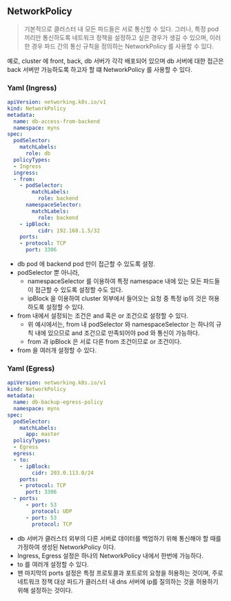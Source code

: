 ## NetworkPolicy

> 기본적으로 클러스터 내 모든 파드들은 서로 통신할 수 있다. 그러나, 특정 pod 끼리만 통신하도록 네트워크 정책을 설정하고 싶은 경우가 생길 수 있으며, 이러한 경우 파드 간의 통신 규칙을 정의하는 NetworkPolicy 를 사용할 수 있다.

예로, cluster 에 front, back, db 서버가 각각 배포되어 있으며 db 서버에 대한 접근은 back 서버만 가능하도록 하고자 할 떄 NetworkPolicy 를 사용할 수 있다.

### Yaml (Ingress)

```yaml
apiVersion: networking.k8s.io/v1
kind: NetworkPolicy
metadata:
  name: db-access-from-backend
  namespace: myns
spec:
  podSelector:
    matchLabels:
      role: db
  policyTypes:
  - Ingress
  ingress:
  - from:
    - podSelector:
        matchLabels:
          role: backend
      namespaceSelector:
        matchLabels:
          role: backend
    - ipBlock:
          cidr: 192.168.1.5/32
    ports:
    - protocol: TCP
      port: 3306

```
- db pod 에 backend pod 만이 접근할 수 있도록 설정.
- podSelector 뿐 아니라,
  - namespaceSelector 를 이용하여 특정 namespace 내에 있는 모든 파드들이 접근할 수 있도록 설정할 수도 있다. 
  - ipBlock 을 이용하여 cluster 외부에서 들어오는 요청 중 특정 ip의 것은 허용하도록 설정할 수 있다.
- from 내에서 설정되는 조건은 and 혹은 or 조건으로 설정할 수 있다.
  - 위 예시에서는, from 내 podSelector 와 namespaceSelector 는 하나의 규칙 내에 있으므로 and 조건으로 만족되어야 pod 와 통신이 가능하다.
  - from 과 ipBlock 은 서로 다른 from 조건이므로 or 조건이다.
- from 을 여러개 설정할 수 있다.

### Yaml (Egress)

```yaml
apiVersion: networking.k8s.io/v1
kind: NetworkPolicy
metadata:
  name: db-backup-egress-policy
  namespace: myns
spec:
  podSelector:
    matchLabels:
      app: master
  policyTypes:
  - Egress
  egress:
  - to:
    - ipBlock:
        cidr: 203.0.113.0/24
    ports:
    - protocol: TCP
      port: 3306
  - ports:
      - port: 53
        protocol: UDP
      - port: 53
        protocol: TCP

```

- db 서버가 클러스터 외부의 다른 서버로 데이터를 백업하기 위해 통신해야 할 때를 가정하여 생성된 NetworkPolicy 이다.
- Ingress, Egress 설정은 하나의 NetworkPolicy 내에서 한번에 가능하다.
- to 를 여러개 설정할 수 있다.
- 맨 마지막의 ports 설정은 특정 프로토콜과 포트로의 요청을 허용하는 것이며, 주로 네트워크 정책 대상 파드가 클러스터 내 dns 서버에 ip를 질의하는 것을 허용하기 위해 설정하는 것이다. 